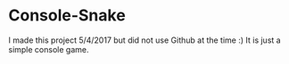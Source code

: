 # Console-Snake
I made this project 5/4/2017 but did not use Github at the time :) It is just a simple console game. 
